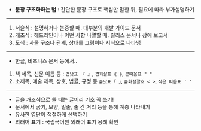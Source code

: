 - **문장 구조화하는 법** : 간단한 문장 구조로 핵심만 말한 뒤, 필요에 따라 부가설명하기

- - -
1. 서술식 : 설명하거나 논증할 때. 대부분의 개발 가이드 문서
2. 개조식 : 헤드라인이나 어떤 사항 나열할 때. 릴리스 문서나 장애 보고서
3. 도식 : 사물 구조나 관계, 상태를 그림이나 서식으로 나타냄

- - - 

* 한글, 비즈니스 문서 등에서..
1. 책 제목, 신문 이름 등 : `겹낫표 『 』`, `겹화살표 ⟪ ⟫`, `큰따옴표 " "`
2. 소제목, 예술 제목, 상호, 법률, 규정 등 `홑낫표 ｢ ｣`, `홑화살괄호 < >`, `작은 따옴표 ' '`

- - -

* 글을 개조식으로 쓸 때는 글머리 기호 꼭 쓰기!
* 문서에서 굵기, 모양, 밑줄, 줄 간 거리 등을 통해 계층 나타내기
* 유사한 영단어 적절하게 선택하기
* 외래어 표기 : 국립국어원 외래어 표기 용례 확인

